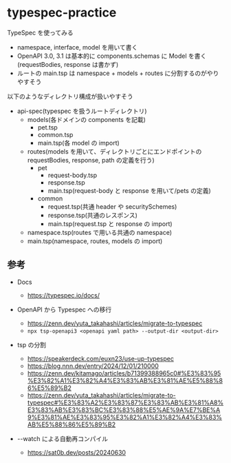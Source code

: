 # typespec-practice

TypeSpec を使ってみる

- namespace, interface, model を用いて書く
- OpenAPI 3.0, 3.1 は基本的に components.schemas に Model を書く(requestBodies, response は書かず)
- ルートの main.tsp は namespace + models + routes に分割するのがやりやすそう

以下のようなディレクトリ構成が扱いやすそう

- api-spec(typespec を扱うルートディレクトリ)
  - models(各ドメインの components を記載)
    - pet.tsp
    - common.tsp
    - main.tsp(各 model の import)
  - routes(models を用いて、ディレクトリごとにエンドポイントの requestBodies, response, path の定義を行う)
    - pet
      - request-body.tsp
      - response.tsp
      - main.tsp(request-body と response を用いて/pets の定義)
    - common
      - request.tsp(共通 header や securitySchemes)
      - response.tsp(共通のレスポンス)
      - main.tsp(request.tsp と response の import)
  - namespace.tsp(routes で用いる共通の namespace)
  - main.tsp(namespace, routes, models の import)

## 参考

- Docs

  - https://typespec.io/docs/

- OpenAPI から Typespec への移行

  - https://zenn.dev/yuta_takahashi/articles/migrate-to-typespec
  - `npx tsp-openapi3 <openapi yaml path> --output-dir <output-dir>`

- tsp の分割

  - https://speakerdeck.com/euxn23/use-up-typespec
  - https://blog.nnn.dev/entry/2024/12/01/210000
  - https://zenn.dev/kitamago/articles/b71399388965c0#%E3%83%95%E3%82%A1%E3%82%A4%E3%83%AB%E3%81%AE%E5%88%86%E5%89%B2
  - https://zenn.dev/yuta_takahashi/articles/migrate-to-typespec#%E3%83%A2%E3%83%87%E3%83%AB%E3%81%A8%E3%83%AB%E3%83%BC%E3%83%88%E5%AE%9A%E7%BE%A9%E3%81%AE%E3%83%95%E3%82%A1%E3%82%A4%E3%83%AB%E5%88%86%E5%89%B2

- --watch による自動再コンパイル
  - https://sat0b.dev/posts/20240630
